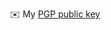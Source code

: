 <div align="center">

✉️ My [PGP public key](https://raw.githubusercontent.com/mateolafalce/PGP/refs/heads/main/mateo_lafalce_.asc)

</div>

